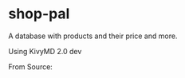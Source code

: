 # shop-pal
A database with products and their price and more.

Using KivyMD 2.0 dev

From Source:
    